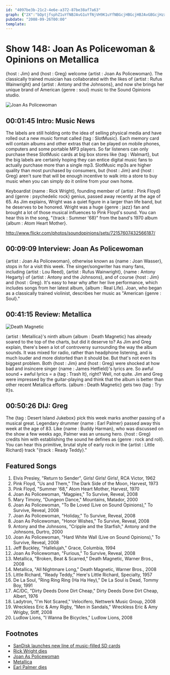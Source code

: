 ```yaml
---
id: "4097be3b-21c2-4e6e-a372-87be38af7a63"
graph: {"2X":"bDptjfsphZ1uYfNBJAvG1uYfNjVH9K1uYfNBGcjHBGcjHBJAvGBGcjHzxnZy","F9":"BEMbmBFxuTBEMbmn2EtuBEMbmsZ4SvDHvC2WYNPq","1WR":"8kKlhDlXk38kKlhCYpnACYpnAdhnxeX6cfddhnxeBHm1Gdhnxe","2C2":"BHm1GqYVo9BDwhYqYVo9ULajReMi1RBDwhYeMi1ReMi1Rw37qxBDwhYULajR"}
pubdate: "2008-09-26T00:00"
template: 
---
```






# Show 148: Joan As Policewoman & Opinions on Metallica

{host : Jim} and {host : Greg} welcome {artist : Joan As Policewoman}. The classically trained musician has collaborated with the likes of {artist : Rufus Wainwright} and {artist : Antony and the Johnsons}, and now she brings her unique brand of American {genre : soul} music to the Sound Opinions studio.

![Joan As Policewoman](https://static.soundopinions.org/images/2008/joanaspolicewoman.jpg)



## 00:01:45 Intro: Music News

The labels are still holding onto the idea of selling physical media and have rolled out a new music format called {tag : SlotMusic}. Each memory card will contain albums and other extras that can be played on mobile phones, computers and some portable MP3 players. So far listeners can only purchase these SlotMusic cards at big box stores like {tag : Walmart}, but the big labels are certainly hoping they can entice digital music fans to actually purchase more than a single mp3. SlotMusic mp3s are higher quality than most purchased by consumers, but {host : Jim} and {host : Greg} aren't sure that will be enough incentive to walk into a store to buy music when you can simply do it online from your own home.

Keyboardist {name : Rick Wright}, founding member of {artist : Pink Floyd} and {genre : psychedelic rock} genius, passed away recently at the age of 65. As Jim explains, Wright was a quiet figure in a larger than life band, but he deserves to be honored. Wright was a huge {genre : jazz} fan and brought a lot of those musical influences to Pink Floyd's sound. You can hear this in the song, "{track : Summer '68}" from the band's 1970 album {album : Atom Heart Mother}.

http://www.flickr.com/photos/soundopinions/sets/72157607432566187/



## 00:09:09 Interview: Joan As Policewoman

{artist : Joan As Policewoman}, otherwise known as {name : Joan Wasser}, stops in for a visit this week. The singer/songwriter has many fans, including {artist : Lou Reed}, {artist : Rufus Wainwright}, {name : Antony Hegarty} of {artist : Antony and the Johnsons}, and of course {host : Jim} and {host : Greg}. It's easy to hear why after her live performance, which includes songs from her latest album, {album : Real Life}. Joan, who began as a classically trained violinist, describes her music as "American {genre : Soul}."



## 00:41:15 Review: Metallica

![Death Magnetic](https://static.soundopinions.org/assets/148/1WR0.jpg)

{artist : Metallica}'s ninth album {album : Death Magnetic} has already soared to the top of the charts, but did it deserve to? As Jim and Greg explain, there's been a lot of controversy surrounding the way the album sounds. It was mixed for radio, rather than headphone listening, and is much louder and more distorted than it should be. But that's not even its biggest problem. Both {host : Jim} and {host : Greg} were shocked at how bad and insincere singer {name : James Hetfield}'s lyrics are. So awful sound + awful lyrics = a {tag : Trash It}, right? Well, not quite. Jim and Greg were impressed by the guitar-playing and think that the album is better than other recent Metallica efforts. {album : Death Magnetic} gets two {tag : Try It}s.



## 00:50:26 DIJ: Greg

The {tag : Desert Island Jukebox} pick this week marks another passing of a musical great. Legendary drummer {name : Earl Palmer} passed away this week at the age of 83. Like {name : Buddy Harman}, who was discussed on the show a few weeks ago, Palmer was an unsung hero. {host : Greg} credits him with establishing the sound he defines as {genre : rock and roll}. You can hear this primitive, brutal style of early rock in the {artist : Little Richard} track "{track : Ready Teddy}."



## Featured Songs

1. Elvis Presley, "Return to Sender", Girls! Girls! Girls!, RCA Victor, 1962
2. Pink Floyd, "Us and Them," The Dark Side of the Moon, Harvest, 1973
3. Pink Floyd, "Summer '68," Atom Heart Mother, Harvest, 1970
4. Joan As Policewoman, "Magpies," To Survive, Reveal, 2008
5. Mary Timony, "Dungeon Dance," Mountains, Matador, 2000
6. Joan As Policewoman, "To Be Loved (Live on Sound Opinions)," To Survive, Reveal, 2008
7. Joan As Policewoman, "Holiday," To Survive, Reveal, 2008
8. Joan As Policewoman, "Honor Wishes," To Survive, Reveal, 2008
9. Antony and the Johnsons, "Cripple and the Starfish," Antony and the Johnsons, Durtro, 2000
10. Joan As Policewoman, "Hard White Wall (Live on Sound Opinions)," To Survive, Reveal, 2008
11. Jeff Buckley, "Hallelujah," Grace, Columbia, 1994
12. Joan As Policewoman, "Furious," To Survive, Reveal, 2008
13. Metallica, "Broken, Beat & Scarred," Death Magnetic, Warner Bros., 2008
14. Metallica, "All Nightmare Long," Death Magnetic, Warner Bros., 2008
15. Little Richard, "Ready Teddy," Here's Little Richard, Specialty, 1957
16. De La Soul, "Ring Ring Ring (Ha Ha Hey)," De La Soul is Dead, Tommy Boy, 1991
17. AC/DC, "Dirty Deeds Done Dirt Cheap," Dirty Deeds Done Dirt Cheap, Albert, 1976
18. Ladytron, "I'm Not Scared," Velocifero, Nettwerk Music Group, 2008
19. Wreckless Eric & Amy Rigby, "Men in Sandals," Wreckless Eric & Amy Wrigby, Stiff, 2008
20. Ludlow Lions, "I Wanna Be Bicycles," Ludlow Lions, 2008



## Footnotes

- [SanDisk launches new line of music-filled SD cards](http://techcrunch.com/2008/09/22/sandisks-slotmusic-microsd-cards-preloaded-with-music/)
- [Rick Wright dies](http://www.nytimes.com/2008/09/16/arts/music/16wright.html?_r=0)
- [Joan As Policewoman](http://www.joanaspolicewoman.com/)
- [Metallica](https://metallica.com/)
- [Earl Palmer dies](http://www.nytimes.com/2008/09/22/arts/music/22palmer.html)